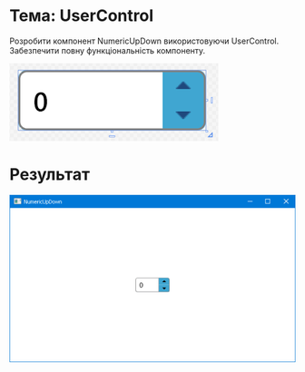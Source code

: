 # Тема: UserControl

Розробити компонент NumericUpDown використовуючи UserControl. Забезпечити повну функціональність компоненту.

![ScreenShot](ScreenShot01.png)

# Результат

![ScreenShot](ScreenShot02.png)
